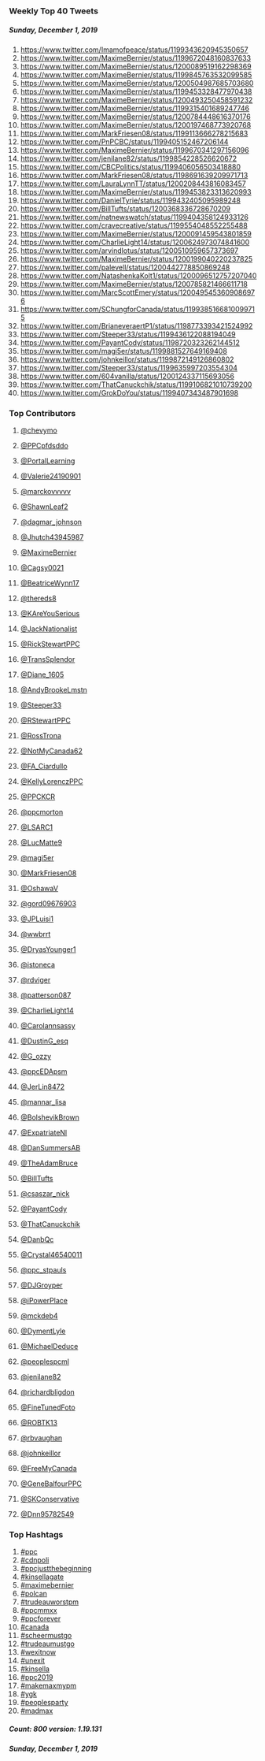 ### Weekly Top 40 Tweets
##### Sunday, December 1, 2019
 1) https://www.twitter.com/Imamofpeace/status/1199343620945350657
 2) https://www.twitter.com/MaximeBernier/status/1199672048160837633
 3) https://www.twitter.com/MaximeBernier/status/1200089519162298369
 4) https://www.twitter.com/MaximeBernier/status/1199845763532099585
 5) https://www.twitter.com/MaximeBernier/status/1200504987685703680
 6) https://www.twitter.com/MaximeBernier/status/1199453328477970438
 7) https://www.twitter.com/MaximeBernier/status/1200493250458591232
 8) https://www.twitter.com/MaximeBernier/status/1199315401689247746
 9) https://www.twitter.com/MaximeBernier/status/1200784448616370176
10) https://www.twitter.com/MaximeBernier/status/1200197468773920768
11) https://www.twitter.com/MarkFriesen08/status/1199113666278215683
12) https://www.twitter.com/PnPCBC/status/1199405152467206144
13) https://www.twitter.com/MaximeBernier/status/1199670341297156096
14) https://www.twitter.com/jenilane82/status/1199854228526620672
15) https://www.twitter.com/CBCPolitics/status/1199406056503418880
16) https://www.twitter.com/MarkFriesen08/status/1198691639209971713
17) https://www.twitter.com/LauraLynnTT/status/1200208443816083457
18) https://www.twitter.com/MaximeBernier/status/1199453823313620993
19) https://www.twitter.com/DanielTyrie/status/1199432405095989248
20) https://www.twitter.com/BillTufts/status/1200368336728670209
21) https://www.twitter.com/natnewswatch/status/1199404358124933126
22) https://www.twitter.com/cravecreative/status/1199554048552255488
23) https://www.twitter.com/MaximeBernier/status/1200091459543801859
24) https://www.twitter.com/CharlieLight14/status/1200624973074841600
25) https://www.twitter.com/arvindlotus/status/1200510959657373697
26) https://www.twitter.com/MaximeBernier/status/1200199040220237825
27) https://www.twitter.com/palevell/status/1200442778850869248
28) https://www.twitter.com/NatashenkaKolt1/status/1200096512757207040
29) https://www.twitter.com/MaximeBernier/status/1200785821466611718
30) https://www.twitter.com/MarcScottEmery/status/1200495453609086976
31) https://www.twitter.com/SChungforCanada/status/1199385166810099715
32) https://www.twitter.com/BrianeveraertP1/status/1198773393421524992
33) https://www.twitter.com/Steeper33/status/1199436122088194049
34) https://www.twitter.com/PayantCody/status/1198720323262144512
35) https://www.twitter.com/magi5er/status/1199881527649169408
36) https://www.twitter.com/johnkeillor/status/1199872149126860802
37) https://www.twitter.com/Steeper33/status/1199635997203554304
38) https://www.twitter.com/604vanilla/status/1200124337115693056
39) https://www.twitter.com/ThatCanuckchik/status/1199106821010739200
40) https://www.twitter.com/GrokDoYou/status/1199407343487901698

### Top Contributors
  1) [@chevymo](https://www.twitter.com/chevymo)
  2) [@PPCpfdsddo](https://www.twitter.com/PPCpfdsddo)
  3) [@PortalLearning](https://www.twitter.com/PortalLearning)
  4) [@Valerie24190901](https://www.twitter.com/Valerie24190901)
  5) [@marckovvvvv](https://www.twitter.com/marckovvvvv)
  6) [@ShawnLeaf2](https://www.twitter.com/ShawnLeaf2)
  7) [@dagmar_johnson](https://www.twitter.com/dagmar_johnson)
  8) [@Jhutch43945987](https://www.twitter.com/Jhutch43945987)
  9) [@MaximeBernier](https://www.twitter.com/MaximeBernier)
 10) [@Cagsy0021](https://www.twitter.com/Cagsy0021)

 11) [@BeatriceWynn17](https://www.twitter.com/BeatriceWynn17)
 12) [@thereds8](https://www.twitter.com/thereds8)
 13) [@KAreYouSerious](https://www.twitter.com/KAreYouSerious)
 14) [@JackNationalist](https://www.twitter.com/JackNationalist)
 15) [@RickStewartPPC](https://www.twitter.com/RickStewartPPC)
 16) [@TransSplendor](https://www.twitter.com/TransSplendor)
 17) [@Diane_1605](https://www.twitter.com/Diane_1605)
 18) [@AndyBrookeLmstn](https://www.twitter.com/AndyBrookeLmstn)
 19) [@Steeper33](https://www.twitter.com/Steeper33)
 20) [@RStewartPPC](https://www.twitter.com/RStewartPPC)

 21) [@RossTrona](https://www.twitter.com/RossTrona)
 22) [@NotMyCanada62](https://www.twitter.com/NotMyCanada62)
 23) [@FA_Ciardullo](https://www.twitter.com/FA_Ciardullo)
 24) [@KellyLorenczPPC](https://www.twitter.com/KellyLorenczPPC)
 25) [@PPCKCR](https://www.twitter.com/PPCKCR)
 26) [@ppcmorton](https://www.twitter.com/ppcmorton)
 27) [@LSARC1](https://www.twitter.com/LSARC1)
 28) [@LucMatte9](https://www.twitter.com/LucMatte9)
 29) [@magi5er](https://www.twitter.com/magi5er)
 30) [@MarkFriesen08](https://www.twitter.com/MarkFriesen08)

 31) [@OshawaV](https://www.twitter.com/OshawaV)
 32) [@gord09676903](https://www.twitter.com/gord09676903)
 33) [@JPLuisi1](https://www.twitter.com/JPLuisi1)
 34) [@wwbrrt](https://www.twitter.com/wwbrrt)
 35) [@DryasYounger1](https://www.twitter.com/DryasYounger1)
 36) [@istoneca](https://www.twitter.com/istoneca)
 37) [@rdviger](https://www.twitter.com/rdviger)
 38) [@patterson087](https://www.twitter.com/patterson087)
 39) [@CharlieLight14](https://www.twitter.com/CharlieLight14)
 40) [@Carolannsassy](https://www.twitter.com/Carolannsassy)

 41) [@DustinG_esq](https://www.twitter.com/DustinG_esq)
 42) [@G_ozzy](https://www.twitter.com/G_ozzy)
 43) [@ppcEDApsm](https://www.twitter.com/ppcEDApsm)
 44) [@JerLin8472](https://www.twitter.com/JerLin8472)
 45) [@mannar_lisa](https://www.twitter.com/mannar_lisa)
 46) [@BolshevikBrown](https://www.twitter.com/BolshevikBrown)
 47) [@ExpatriateNl](https://www.twitter.com/ExpatriateNl)
 48) [@DanSummersAB](https://www.twitter.com/DanSummersAB)
 49) [@TheAdamBruce](https://www.twitter.com/TheAdamBruce)
 50) [@BillTufts](https://www.twitter.com/BillTufts)

 51) [@csaszar_nick](https://www.twitter.com/csaszar_nick)
 52) [@PayantCody](https://www.twitter.com/PayantCody)
 53) [@ThatCanuckchik](https://www.twitter.com/ThatCanuckchik)
 54) [@DanbQc](https://www.twitter.com/DanbQc)
 55) [@Crystal46540011](https://www.twitter.com/Crystal46540011)
 56) [@ppc_stpauls](https://www.twitter.com/ppc_stpauls)
 57) [@DJGroyper](https://www.twitter.com/DJGroyper)
 58) [@iPowerPlace](https://www.twitter.com/iPowerPlace)
 59) [@mckdeb4](https://www.twitter.com/mckdeb4)
 60) [@DymentLyle](https://www.twitter.com/DymentLyle)

 61) [@MichaelDeduce](https://www.twitter.com/MichaelDeduce)
 62) [@peoplespcml](https://www.twitter.com/peoplespcml)
 63) [@jenilane82](https://www.twitter.com/jenilane82)
 64) [@richardbligdon](https://www.twitter.com/richardbligdon)
 65) [@FineTunedFoto](https://www.twitter.com/FineTunedFoto)
 66) [@ROBTK13](https://www.twitter.com/ROBTK13)
 67) [@rbvaughan](https://www.twitter.com/rbvaughan)
 68) [@johnkeillor](https://www.twitter.com/johnkeillor)
 69) [@FreeMyCanada](https://www.twitter.com/FreeMyCanada)
 70) [@GeneBalfourPPC](https://www.twitter.com/GeneBalfourPPC)

 71) [@SKConservative](https://www.twitter.com/SKConservative)
 72) [@Dnn95782549](https://www.twitter.com/Dnn95782549)


### Top Hashtags

  1) [#ppc](https://www.twitter.com/hashtag/ppc)
  2) [#cdnpoli](https://www.twitter.com/hashtag/cdnpoli)
  3) [#ppcjustthebeginning](https://www.twitter.com/hashtag/ppcjustthebeginning)
  4) [#kinsellagate](https://www.twitter.com/hashtag/kinsellagate)
  5) [#maximebernier](https://www.twitter.com/hashtag/maximebernier)
  6) [#polcan](https://www.twitter.com/hashtag/polcan)
  7) [#trudeauworstpm](https://www.twitter.com/hashtag/trudeauworstpm)
  8) [#ppcmmxx](https://www.twitter.com/hashtag/ppcmmxx)
  9) [#ppcforever](https://www.twitter.com/hashtag/ppcforever)
 10) [#canada](https://www.twitter.com/hashtag/canada)
 11) [#scheermustgo](https://www.twitter.com/hashtag/scheermustgo)
 12) [#trudeaumustgo](https://www.twitter.com/hashtag/trudeaumustgo)
 13) [#wexitnow](https://www.twitter.com/hashtag/wexitnow)
 14) [#unexit](https://www.twitter.com/hashtag/unexit)
 15) [#kinsella](https://www.twitter.com/hashtag/kinsella)
 16) [#ppc2019](https://www.twitter.com/hashtag/ppc2019)
 17) [#makemaxmypm](https://www.twitter.com/hashtag/makemaxmypm)
 18) [#ygk](https://www.twitter.com/hashtag/ygk)
 19) [#peoplesparty](https://www.twitter.com/hashtag/peoplesparty)
 20) [#madmax](https://www.twitter.com/hashtag/madmax)

##### Count: 800	version: 1.19.131
##### Sunday, December 1, 2019

